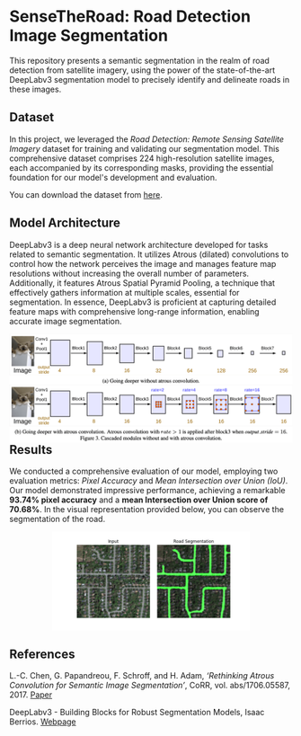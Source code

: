 # SenseTheRoad: Road Detection Image Segmentation

This repository presents a semantic segmentation in the realm of road detection from satellite imagery, using the power of the state-of-the-art DeepLabv3 segmentation model to precisely identify and delineate roads in these images.

## Dataset

In this project, we leveraged the *Road Detection: Remote Sensing Satellite Imagery* dataset for training and validating our segmentation model. This comprehensive dataset comprises 224 high-resolution satellite images, each accompanied by its corresponding masks, providing the essential foundation for our model's development and evaluation.

You can download the dataset from [here](https://www.kaggle.com/datasets/ipythonx/tgrs-road).

## Model Architecture

DeepLabv3 is a deep neural network architecture developed for tasks related to semantic segmentation. It utilizes Atrous (dilated) convolutions to control how the network perceives the image and manages feature map resolutions without increasing the overall number of parameters. Additionally, it features Atrous Spatial Pyramid Pooling, a technique that effectively gathers information at multiple scales, essential for segmentation. In essence, DeepLabv3 is proficient at capturing detailed feature maps with comprehensive long-range information, enabling accurate image segmentation.

<img src="assets/DeepLabv3_architecture.png"
     alt="DeepLabv3 architecture"
     style="float: left; margin-right: 10px;" />

## Results

We conducted a comprehensive evaluation of our model, employing two evaluation metrics: *Pixel Accuracy* and *Mean Intersection over Union (IoU)*. Our model demonstrated impressive performance, achieving a remarkable **93.74% pixel accuracy** and a **mean Intersection over Union score of 70.68%**. In the visual representation provided below, you can observe the segmentation of the road.

<img src="assets/results.gif"
     alt="Results"
     style="display: block; margin: 0 auto; width: 70%;" />


## References
L.-C. Chen, G. Papandreou, F. Schroff, and H. Adam, *‘Rethinking Atrous Convolution for Semantic Image Segmentation’*, CoRR, vol. abs/1706.05587, 2017. [Paper](http://arxiv.org/abs/1706.05587)

DeepLabv3 - Building Blocks for Robust Segmentation Models, Isaac Berrios. [Webpage](https://medium.com/@itberrios6/deeplabv3-c0c8c93d25a4)
